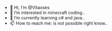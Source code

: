 - 👋 Hi, I’m @Vitaxses
- 👀 I’m interested in minecraft coding..
- 🌱 I’m currently learning c# and java..
- 📫 How to reach me: is not possible right know..

<!---
Vitaxses/Vitaxses is a ✨ special ✨ repository because its `README.md` (this file) appears on your GitHub profile.
You can click the Preview link to take a look at your changes.
--->
